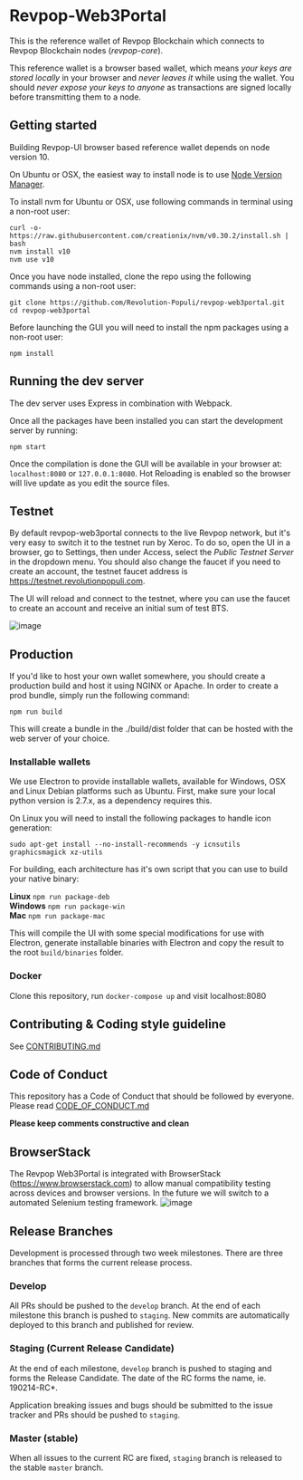Revpop-Web3Portal
============

This is the reference wallet of Revpop Blockchain which connects to Revpop Blockchain nodes (*revpop-core*).

This reference wallet is a browser based wallet, which means *your keys are stored locally* in your browser and *never leaves it* while using the wallet. 
You should *never expose your keys to anyone* as transactions are signed locally before transmitting them to a node.

## Getting started

Building Revpop-UI browser based reference wallet depends on node version 10.

On Ubuntu or OSX, the easiest way to install node is to use [Node Version Manager](https://github.com/creationix/nvm).

To install nvm for Ubuntu or OSX, use following commands in terminal using a non-root user:

```
curl -o- https://raw.githubusercontent.com/creationix/nvm/v0.30.2/install.sh | bash
nvm install v10
nvm use v10
```

Once you have node installed, clone the repo using the following commands using a non-root user:

```
git clone https://github.com/Revolution-Populi/revpop-web3portal.git
cd revpop-web3portal
```

Before launching the GUI you will need to install the npm packages using a non-root user:

```
npm install
```

## Running the dev server

The dev server uses Express in combination with Webpack.

Once all the packages have been installed you can start the development server by running:

```
npm start
```

Once the compilation is done the GUI will be available in your browser at: `localhost:8080` or `127.0.0.1:8080`. Hot Reloading is enabled so the browser will live update as you edit the source files.

## Testnet

By default revpop-web3portal connects to the live Revpop network, but it's very easy to switch it to the testnet run by Xeroc. To do so, open the UI in a browser, go to Settings, then under Access, select the *Public Testnet Server* in the dropdown menu. You should also change the faucet if you need to create an account, the testnet faucet address is https://testnet.revolutionpopuli.com.

The UI will reload and connect to the testnet, where you can use the faucet to create an account and receive an initial sum of test BTS.

![image](https://cloud.githubusercontent.com/assets/6890015/22055747/f8e15e68-dd5c-11e6-84cd-692749b578d8.png)

## Production

If you'd like to host your own wallet somewhere, you should create a production build and host it using NGINX or Apache. In order to create a prod bundle, simply run the following command:

```
npm run build
```

This will create a bundle in the ./build/dist folder that can be hosted with the web server of your choice.

### Installable wallets

We use Electron to provide installable wallets, available for Windows, OSX and Linux Debian platforms such as Ubuntu. First, make sure your local python version is 2.7.x, as a dependency requires this.

On Linux you will need to install the following packages to handle icon generation:

`sudo apt-get install --no-install-recommends -y icnsutils graphicsmagick xz-utils`

For building, each architecture has it's own script that you can use to build your native binary:

__Linux__
`npm run package-deb`  
__Windows__
`npm run package-win`  
__Mac__
`npm run package-mac`  

This will compile the UI with some special modifications for use with Electron, generate installable binaries with Electron and copy the result to the root `build/binaries` folder.

### Docker

Clone this repository, run `docker-compose up` and visit localhost:8080


## Contributing & Coding style guideline

See [CONTRIBUTING.md](CONTRIBUTING.md)

## Code of Conduct

This repository has a Code of Conduct that should be followed by everyone. 
Please read [CODE_OF_CONDUCT.md](CODE_OF_CONDUCT.md)

**Please keep comments constructive and clean**

## BrowserStack 

The Revpop Web3Portal is integrated with BrowserStack (https://www.browserstack.com) to allow manual compatibility testing across devices and browser versions. In the future we will switch to a automated Selenium testing framework.
![image](https://user-images.githubusercontent.com/33128181/48697885-05f8d880-ebe6-11e8-95a2-d87516cbb3d9.png)

## Release Branches

Development is processed through two week milestones.
There are three branches that forms the current release process.

### Develop

All PRs should be pushed to the `develop` branch. At the end of each milestone this branch is pushed to `staging`.
New commits are automatically deployed to this branch and published for review.

### Staging (Current Release Candidate)

At the end of each milestone, `develop` branch is pushed to staging and forms the Release Candidate. The date of the RC forms the name, ie. 190214-RC*.

Application breaking issues and bugs should be submitted to the issue tracker and PRs should be pushed to `staging`.

### Master (stable)

When all issues to the current RC are fixed, `staging` branch is released to the stable `master` branch.



